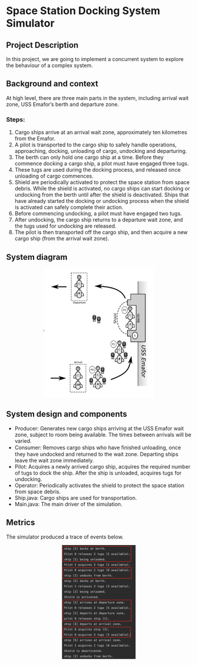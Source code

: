 # Space Station Docking System Simulator

## Project Description
In this project, we are going to implement a concurrent system to explore the behaviour of a complex system. 

## Background and context
At high level, there are three main parts in the system, including arrival wait zone, USS Emafor’s berth and departure zone.  
### Steps:
1. Cargo ships arrive at an arrival wait zone, approximately ten kilometres from the Emafor.
2. A pilot is transported to the cargo ship to safely handle operations, approaching, docking, unloading of cargo, undocking and departuring.
3. The berth can only hold one cargo ship at a time. Before they commence docking a cargo ship, a pilot must have engaged three tugs.
4. These tugs are used during the docking process, and released once unloading of cargo commences.
5. Shield are periodically activated to protect the space station from space debris. While the shield is activated, no cargo ships can start docking or undocking from the berth until after the shield is deactivated. Ships that have already started the docking or undocking process when the shield is activated can safely complete their action. 
6. Before commencing undocking, a pilot must have engaged two tugs.
7. After undocking, the cargo ship returns to a departure wait zone, and the tugs used for undocking are released.
8. The pilot is then transported off the cargo ship, and then acquire a new cargo ship (from the arrival wait zone).


## System diagram
<p align="center">
    <img src="./resources/system_diagram.png" alt="drawing" width="300"/>
</p> 

## System design and components
- Producer: Generates new cargo ships arriving at the USS Emafor wait zone, subject to room being available. The times between arrivals will be varied.
- Consumer: Removes cargo ships who have ﬁnished unloading, once they have undocked and returned to the wait zone. Departing ships leave the wait zone immediately.
- Pilot: Acquires a newly arrived cargo ship, acquires the required number of tugs to dock the ship. After the ship is unloaded, acquires tugs for undocking.
- Operator: Periodically activates the shield to protect the space station from space debris.
- Ship.java: Cargo ships are used for transportation.
- Main.java: The main driver of the simulation.

## Metrics
The simulator produced a trace of events below.  
<p align="center">
    <img src="./resources/simulation_results.png" alt="drawing" width="200"/>
</p>
